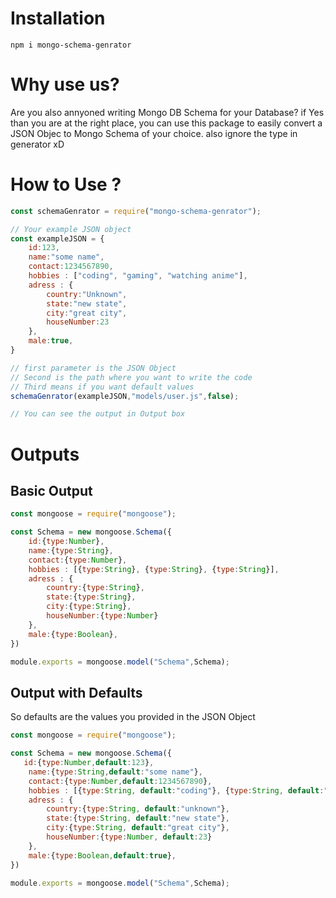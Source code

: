 # Installation

```
npm i mongo-schema-genrator
```

# Why use us?
Are you also annyoned writing Mongo DB Schema for your Database?
if Yes than you are at the right place, you can use this package to easily convert a JSON Objec to Mongo Schema of your choice.
also ignore the type in generator xD

# How to Use ?

```js
const schemaGenrator = require("mongo-schema-genrator");

// Your example JSON object
const exampleJSON = {
    id:123,
    name:"some name",
    contact:1234567890,
    hobbies : ["coding", "gaming", "watching anime"],
    adress : {
        country:"Unknown",
        state:"new state",
        city:"great city",
        houseNumber:23
    },
    male:true,
}

// first parameter is the JSON Object
// Second is the path where you want to write the code
// Third means if you want default values
schemaGenrator(exampleJSON,"models/user.js",false);

// You can see the output in Output box
```

# Outputs

## Basic Output
```js
const mongoose = require("mongoose");

const Schema = new mongoose.Schema({
    id:{type:Number},
    name:{type:String},
    contact:{type:Number},
    hobbies : [{type:String}, {type:String}, {type:String}],
    adress : {
        country:{type:String},
        state:{type:String},
        city:{type:String},
        houseNumber:{type:Number}
    },
    male:{type:Boolean},
})

module.exports = mongoose.model("Schema",Schema);
```

## Output with Defaults
So defaults are the values you provided in the JSON Object
```js
const mongoose = require("mongoose");

const Schema = new mongoose.Schema({
   id:{type:Number,default:123},
    name:{type:String,default:"some name"},
    contact:{type:Number,default:1234567890},
    hobbies : [{type:String, default:"coding"}, {type:String, default:"gaming"}, {type:String, default:"watching anime"}],
    adress : {
        country:{type:String, default:"unknown"},
        state:{type:String, default:"new state"},
        city:{type:String, default:"great city"},
        houseNumber:{type:Number, default:23}
    },
    male:{type:Boolean,default:true},
})

module.exports = mongoose.model("Schema",Schema);
```